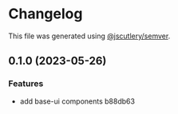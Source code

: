 # Changelog

This file was generated using [@jscutlery/semver](https://github.com/jscutlery/semver).

## 0.1.0 (2023-05-26)

### Features

- add base-ui components b88db63
